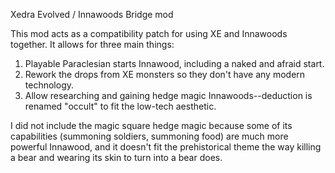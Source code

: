 Xedra Evolved / Innawoods Bridge mod

This mod acts as a compatibility patch for using XE and Innawoods together. It allows for three main things:

1) Playable Paraclesian starts Innawood, including a naked and afraid start.
2) Rework the drops from XE monsters so they don't have any modern technology.
3) Allow researching and gaining hedge magic Innawoods--deduction is renamed "occult" to fit the low-tech aesthetic.

I did not include the magic square hedge magic because some of its capabilities (summoning soldiers, summoning food) are much more powerful Innawood, and it doesn't fit the prehistorical theme the way killing a bear and wearing its skin to turn into a bear does.
